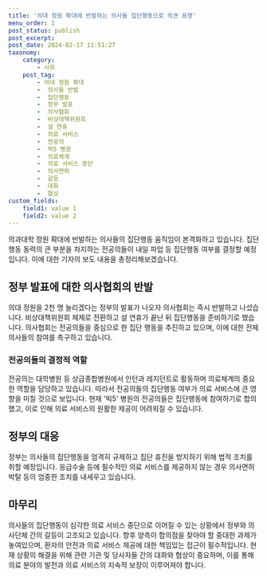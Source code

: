 ```yaml
---
title: '의대 정원 확대에 반발하는 의사들 집단행동으로 의견 표명'
menu_order: 1
post_status: publish
post_excerpt: 
post_date: 2024-02-17 11:51:27
taxonomy:
    category:
        - 사회
    post_tag:
        - 의대 정원 확대
        -  의사들 반발
        -  집단행동
        -  정부 발표
        -  의사협회
        -  비상대책위원회
        -  설 연휴
        -  의료 서비스
        -  전공의
        -  빅5 병원
        -  의료체계
        -  의료 서비스 중단
        -  의사면허
        -  갈등
        -  대화
        -  협상
custom_fields:
    field1: value 1
    field2: value 2
---
```


의과대학 정원 확대에 반발하는 의사들의 집단행동 움직임이 본격화하고 있습니다. 집단행동 동력의 큰 부분을 차지하는 전공의들이 내일 파업 등 집단행동 여부를 결정할 예정입니다. 이에 대한 기자의 보도 내용을 총정리해보겠습니다.
## 정부 발표에 대한 의사협회의 반발
의대 정원을 2천 명 늘리겠다는 정부의 발표가 나오자 의사협회는 즉시 반발하고 나섰습니다. 비상대책위원회 체제로 전환하고 설 연휴가 끝난 뒤 집단행동을 준비하기로 했습니다. 의사협회는 전공의들을 중심으로 한 집단 행동을 추진하고 있으며, 이에 대한 전체 의사들의 참여를 촉구하고 있습니다.
### 전공의들의 결정적 역할
전공의는 대학병원 등 상급종합병원에서 인턴과 레지던트로 활동하며 의료체계의 중요한 역할을 담당하고 있습니다. 따라서 전공의들의 집단행동 여부가 의료 서비스에 큰 영향을 미칠 것으로 보입니다. 현재 '빅5' 병원의 전공의들은 집단행동에 참여하기로 합의했고, 이로 인해 의료 서비스의 원활한 제공이 어려워질 수 있습니다.
## 정부의 대응
정부는 의사들의 집단행동을 엄격히 규제하고 집단 휴진을 방지하기 위해 법적 조치를 취할 예정입니다. 응급수술 등에 필수적인 의료 서비스를 제공하지 않는 경우 의사면허 박탈 등의 엄중한 조치를 내세우고 있습니다.
## 마무리
의사들의 집단행동이 심각한 의료 서비스 중단으로 이어질 수 있는 상황에서 정부와 의사단체 간의 갈등이 고조되고 있습니다. 향후 양측이 합의점을 찾아야 할 중대한 과제가 놓여있으며, 환자의 안전과 의료 서비스 제공에 대한 책임있는 접근이 필수적입니다. 현재 상황의 해결을 위해 관련 기관 및 당사자들 간의 대화와 협상이 중요하며, 이를 통해 의료 분야의 발전과 의료 서비스의 지속적 보장이 이루어져야 합니다.
